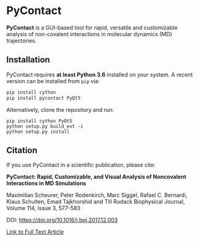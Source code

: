# PyContact

**PyContact** is a GUI-based tool for rapid, versatile and customizable analysis of non-covalent interactions in molecular dynamics (MD) trajectories.

## Installation

PyContact requires **at least Python 3.6** installed on your system.
A recent version can be installed from `pip` via:
```Python
pip install cython
pip install pycontact PyQt5
```

Alternatively, clone the repository and run:
```
pip install cython PyQt5
python setup.py build_ext -i
python setup.py install
```

## Citation
If you use PyContact in a scientific publication, please cite:

__PyContact: Rapid, Customizable, and Visual Analysis of Noncovalent Interactions in MD Simulations__

Maximilian Scheurer, Peter Rodenkirch, Marc Siggel, Rafael C. Bernardi, Klaus Schulten, Emad Tajkhorshid and Till Rudack
Biophysical Journal, Volume 114, Issue 3, 577-583

DOI: https://doi.org/10.1016/j.bpj.2017.12.003

[Link to Full Text Article](http://www.cell.com/biophysj/fulltext/S0006-3495(17)35051-8)

